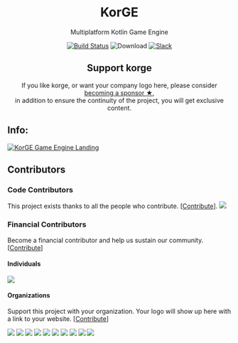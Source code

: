 <h1 align="center">KorGE</h1>
<p align="center">Multiplatform Kotlin Game Engine</p>

<!-- BADGES -->
<p align="center">
	<a href="https://github.com/korlibs/korge/actions"><img alt="Build Status" src="https://github.com/korlibs/korge/workflows/CI/badge.svg" /></a>
	<a herf="https://bintray.com/korlibs/korlibs/korge-plugins/_latestVersion"><img src="https://api.bintray.com/packages/korlibs/korlibs/korge-plugins/images/download.svg" alt="Download" /></a>
	<!--<a href="https://bintray.com/korlibs/korlibs/korge"><img alt="Maven Version" src="https://img.shields.io/bintray/v/korlibs/korlibs/korge.svg?style=flat&label=maven" /></a>-->
	<a href="https://slack.soywiz.com/"><img alt="Slack" src="https://img.shields.io/badge/chat-on%20slack-green?style=flat&logo=slack" /></a>
</p>
<!-- /BADGES -->

<!-- SUPPORT -->
<h2 align="center">Support korge</h2>
<p align="center">
If you like korge, or want your company logo here, please consider <a href="https://github.com/sponsors/soywiz">becoming a sponsor ★</a>,<br />
in addition to ensure the continuity of the project, you will get exclusive content.
</p>
<!-- /SUPPORT -->


## Info:

[![KorGE Game Engine Landing](docs/landing.png)](https://korge.soywiz.com/)


## Contributors

### Code Contributors

This project exists thanks to all the people who contribute. [[Contribute](CONTRIBUTING.md)].
<a href="https://github.com/korlibs/korge/graphs/contributors"><img src="https://opencollective.com/korge/contributors.svg?width=890&button=false" /></a>

### Financial Contributors

Become a financial contributor and help us sustain our community. [[Contribute](https://opencollective.com/korge/contribute)]

#### Individuals

<a href="https://opencollective.com/korge"><img src="https://opencollective.com/korge/individuals.svg?width=890"></a>

#### Organizations

Support this project with your organization. Your logo will show up here with a link to your website. [[Contribute](https://opencollective.com/korge/contribute)]

<a href="https://opencollective.com/korge/organization/0/website"><img src="https://opencollective.com/korge/organization/0/avatar.svg"></a>
<a href="https://opencollective.com/korge/organization/1/website"><img src="https://opencollective.com/korge/organization/1/avatar.svg"></a>
<a href="https://opencollective.com/korge/organization/2/website"><img src="https://opencollective.com/korge/organization/2/avatar.svg"></a>
<a href="https://opencollective.com/korge/organization/3/website"><img src="https://opencollective.com/korge/organization/3/avatar.svg"></a>
<a href="https://opencollective.com/korge/organization/4/website"><img src="https://opencollective.com/korge/organization/4/avatar.svg"></a>
<a href="https://opencollective.com/korge/organization/5/website"><img src="https://opencollective.com/korge/organization/5/avatar.svg"></a>
<a href="https://opencollective.com/korge/organization/6/website"><img src="https://opencollective.com/korge/organization/6/avatar.svg"></a>
<a href="https://opencollective.com/korge/organization/7/website"><img src="https://opencollective.com/korge/organization/7/avatar.svg"></a>
<a href="https://opencollective.com/korge/organization/8/website"><img src="https://opencollective.com/korge/organization/8/avatar.svg"></a>
<a href="https://opencollective.com/korge/organization/9/website"><img src="https://opencollective.com/korge/organization/9/avatar.svg"></a>
